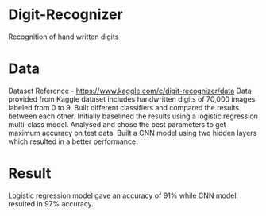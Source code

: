# Digit-Recognizer
Recognition of hand written digits

# Data
Dataset Reference - https://www.kaggle.com/c/digit-recognizer/data
Data provided from Kaggle dataset includes handwritten digits of 70,000 images labeled from 0 to 9. Built different classifiers and compared the results between each other. Initially baselined the results using a logistic regression multi-class model. Analysed and chose the best parameters to get maximum accuracy on test data. Built a CNN model using two hidden layers which resulted in a better performance. 

# Result
Logistic regression model gave an accuracy of 91% while CNN model resulted in 97% accuracy.
